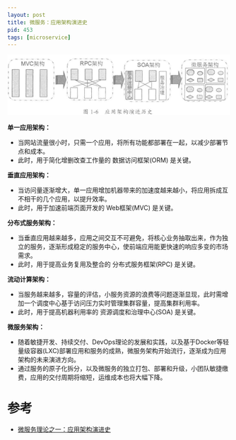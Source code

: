 ```yaml
---
layout: post
title: 微服务：应用架构演进史
pid: 453
tags: [microservice]
---
```


![](/uploads/2019/08/05-01.png)

**单一应用架构：**
+ 当网站流量很小时，只需一个应用，将所有功能都部署在一起，以减少部署节点和成本。
+ 此时，用于简化增删改查工作量的 数据访问框架(ORM) 是关键。

**垂直应用架构：**
+ 当访问量逐渐增大，单一应用增加机器带来的加速度越来越小，将应用拆成互不相干的几个应用，以提升效率。
+ 此时，用于加速前端页面开发的 Web框架(MVC) 是关键。

**分布式服务架构：**
+ 当垂直应用越来越多，应用之间交互不可避免，将核心业务抽取出来，作为独立的服务，逐渐形成稳定的服务中心，使前端应用能更快速的响应多变的市场需求。
+ 此时，用于提高业务复用及整合的 分布式服务框架(RPC) 是关键。

**流动计算架构：**
+ 当服务越来越多，容量的评估，小服务资源的浪费等问题逐渐显现，此时需增加一个调度中心基于访问压力实时管理集群容量，提高集群利用率。
+ 此时，用于提高机器利用率的 资源调度和治理中心(SOA) 是关键。

**微服务架构：**
+ 随着敏捷开发、持续交付、DevOps理论的发展和实践，以及基于Docker等轻量级容器(LXC)部署应用和服务的成熟，微服务架构开始流行，逐渐成为应用架构的未来演进方向。
+ 通过服务的原子化拆分，以及微服务的独立打包、部署和升级，小团队敏捷缴费，应用的交付周期将缩短，运维成本也将大幅下降。

# 参考
+ [微服务理论之一：应用架构演进史](https://www.cnblogs.com/duanxz/p/3514781.html)